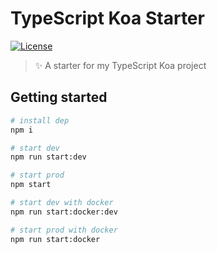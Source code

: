 # TypeScript Koa Starter

[![License](https://img.shields.io/github/license/EastSun5566/typescript-koa-starter.svg?style=for-the-badge)](https://github.com/EastSun5566/typescript-koa-starter/blob/main/LICENSE)

> ✨ A starter for my TypeScript Koa project

## Getting started

```sh
# install dep
npm i

# start dev
npm run start:dev

# start prod
npm start

# start dev with docker
npm run start:docker:dev

# start prod with docker
npm run start:docker
```
